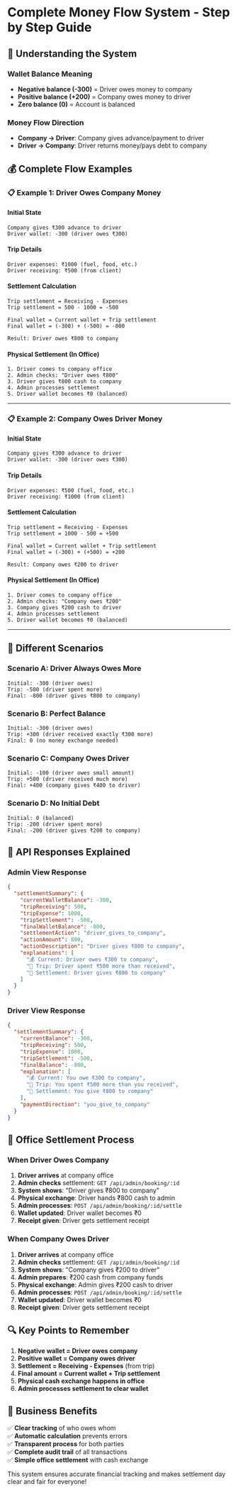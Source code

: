 # Complete Money Flow System - Step by Step Guide

## 🎯 Understanding the System

### Wallet Balance Meaning
- **Negative balance (-300)** = Driver owes money to company
- **Positive balance (+200)** = Company owes money to driver
- **Zero balance (0)** = Account is balanced

### Money Flow Direction
- **Company → Driver**: Company gives advance/payment to driver
- **Driver → Company**: Driver returns money/pays debt to company

## 💰 Complete Flow Examples

### 📋 Example 1: Driver Owes Company Money

#### Initial State
```
Company gives ₹300 advance to driver
Driver wallet: -300 (driver owes ₹300)
```

#### Trip Details
```
Driver expenses: ₹1000 (fuel, food, etc.)
Driver receiving: ₹500 (from client)
```

#### Settlement Calculation
```
Trip settlement = Receiving - Expenses
Trip settlement = 500 - 1000 = -500

Final wallet = Current wallet + Trip settlement  
Final wallet = (-300) + (-500) = -800

Result: Driver owes ₹800 to company
```

#### Physical Settlement (In Office)
```
1. Driver comes to company office
2. Admin checks: "Driver owes ₹800"
3. Driver gives ₹800 cash to company
4. Admin processes settlement
5. Driver wallet becomes ₹0 (balanced)
```

---

### 📋 Example 2: Company Owes Driver Money

#### Initial State
```
Company gives ₹300 advance to driver
Driver wallet: -300 (driver owes ₹300)
```

#### Trip Details
```
Driver expenses: ₹500 (fuel, food, etc.)
Driver receiving: ₹1000 (from client)
```

#### Settlement Calculation
```
Trip settlement = Receiving - Expenses
Trip settlement = 1000 - 500 = +500

Final wallet = Current wallet + Trip settlement
Final wallet = (-300) + (+500) = +200

Result: Company owes ₹200 to driver
```

#### Physical Settlement (In Office)
```
1. Driver comes to company office
2. Admin checks: "Company owes ₹200"
3. Company gives ₹200 cash to driver
4. Admin processes settlement
5. Driver wallet becomes ₹0 (balanced)
```

---

## 🔄 Different Scenarios

### Scenario A: Driver Always Owes More
```
Initial: -300 (driver owes)
Trip: -500 (driver spent more)
Final: -800 (driver gives ₹800 to company)
```

### Scenario B: Perfect Balance
```
Initial: -300 (driver owes)
Trip: +300 (driver received exactly ₹300 more)
Final: 0 (no money exchange needed)
```

### Scenario C: Company Owes Driver
```
Initial: -100 (driver owes small amount)
Trip: +500 (driver received much more)
Final: +400 (company gives ₹400 to driver)
```

### Scenario D: No Initial Debt
```
Initial: 0 (balanced)
Trip: -200 (driver spent more)
Final: -200 (driver gives ₹200 to company)
```

## 📱 API Responses Explained

### Admin View Response
```json
{
  "settlementSummary": {
    "currentWalletBalance": -300,
    "tripReceiving": 500,
    "tripExpense": 1000,
    "tripSettlement": -500,
    "finalWalletBalance": -800,
    "settlementAction": "driver_gives_to_company",
    "actionAmount": 800,
    "actionDescription": "Driver gives ₹800 to company",
    "explanations": [
      "💰 Current: Driver owes ₹300 to company",
      "🚗 Trip: Driver spent ₹500 more than received", 
      "🎯 Settlement: Driver gives ₹800 to company"
    ]
  }
}
```

### Driver View Response
```json
{
  "settlementSummary": {
    "currentBalance": -300,
    "tripReceiving": 500,
    "tripExpense": 1000,
    "tripSettlement": -500,
    "finalBalance": -800,
    "explanation": [
      "💰 Current: You owe ₹300 to company",
      "🚗 Trip: You spent ₹500 more than you received",
      "🔄 Settlement: You give ₹800 to company"
    ],
    "paymentDirection": "you_give_to_company"
  }
}
```

## 🏢 Office Settlement Process

### When Driver Owes Company
1. **Driver arrives** at company office
2. **Admin checks** settlement: `GET /api/admin/booking/:id`
3. **System shows**: "Driver gives ₹800 to company"
4. **Physical exchange**: Driver hands ₹800 cash to admin
5. **Admin processes**: `POST /api/admin/booking/:id/settle`
6. **Wallet updated**: Driver wallet becomes ₹0
7. **Receipt given**: Driver gets settlement receipt

### When Company Owes Driver  
1. **Driver arrives** at company office
2. **Admin checks** settlement: `GET /api/admin/booking/:id`
3. **System shows**: "Company gives ₹200 to driver"
4. **Admin prepares**: ₹200 cash from company funds
5. **Physical exchange**: Admin gives ₹200 cash to driver
6. **Admin processes**: `POST /api/admin/booking/:id/settle`
7. **Wallet updated**: Driver wallet becomes ₹0
8. **Receipt given**: Driver gets settlement receipt

## 🔍 Key Points to Remember

1. **Negative wallet = Driver owes company**
2. **Positive wallet = Company owes driver**
3. **Settlement = Receiving - Expenses** (from trip)
4. **Final amount = Current wallet + Trip settlement**
5. **Physical cash exchange happens in office**
6. **Admin processes settlement to clear wallet**

## 🎯 Business Benefits

✅ **Clear tracking** of who owes whom  
✅ **Automatic calculation** prevents errors  
✅ **Transparent process** for both parties  
✅ **Complete audit trail** of all transactions  
✅ **Simple office settlement** with cash exchange  

This system ensures accurate financial tracking and makes settlement day clear and fair for everyone!
